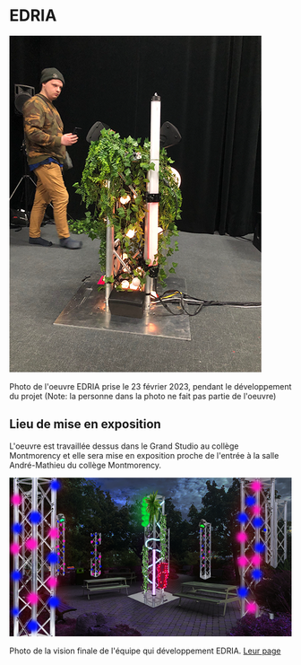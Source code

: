 # EDRIA
![photo de edria](./images/edria_devant.png)

Photo de l'oeuvre EDRIA prise le 23 février 2023, pendant le développement du projet (Note: la personne dans la photo ne fait pas partie de l'oeuvre)

## Lieu de mise en exposition
L'oeuvre est travaillée dessus dans le Grand Studio au collège Montmorency et elle sera mise en exposition proche de l'entrée à la salle André-Mathieu du collège Montmorency.

![photo de la vision finale de l'équipe](./images/edria_vision_finale.png)

Photo de la vision finale de l'équipe qui développement EDRIA. [Leur page](https://tim-montmorency.com/2023/projets/EDRIA/docs/web/index.html)
